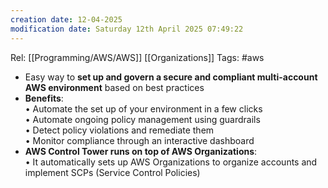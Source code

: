 ```yaml
---
creation date: 12-04-2025
modification date: Saturday 12th April 2025 07:49:22
---
```

Rel: [[Programming/AWS/AWS]] [[Organizations]]
Tags: #aws


- Easy way to **set up and govern a secure and compliant multi-account AWS environment** based on best practices
- **Benefits**:  
    • Automate the set up of your environment in a few clicks  
    • Automate ongoing policy management using guardrails  
    • Detect policy violations and remediate them  
    • Monitor compliance through an interactive dashboard
- **AWS Control Tower runs on top of AWS Organizations**:  
    • It automatically sets up AWS Organizations to organize accounts and implement SCPs (Service Control Policies)